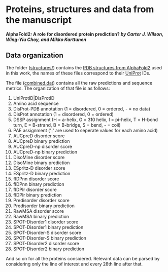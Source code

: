 # Proteins, structures and data from the manuscript

**AlphaFold2:  A role for disordered protein prediction?
*by Carter J. Wilson, Wing-Yiu Choy, and Mikko Karttunen***

<!-- - **Manuscript at:** [bioarxiv](). 
-->

## Data organization ##
The folder ([structures/](./structures)) contains the [PDB structures from AlphaFold2](https://alphafold.ebi.ac.uk/) used in this work, the names of these files correspond to their [UniProt](https://www.uniprot.org/) IDs. 

The file ([combined.dat](./combined.dat)) contains all the raw predictions and sequence metrics. The organization of that file is as follows:

1. UniProtID\|DisProtID
2. Amino acid sequence
3. DisProt-PDB annotation (1 = disordered, 0 = ordered, - = no data)
4. DisProt annotation (1 = disordered, 0 = ordered)
6. DSSP assignment (H = a-helix, G = 310 helix, I = pi-helix, T = H-bond turn, E = B-strand, B = B-bridge, S = bend, - = coil)
7. PAE assignment ('|' are used to seperate values for each amino acid)
8. AUCpreD disorder score
9. AUCpreD binary prediction
10. AUCpreD-np disorder score
11. AUCpreD-np binary prediction
12. DisoMine disorder score
13. DisoMine binary prediction
14. ESpritz-D disorder score
15. ESpritz-D binary prediction
16. fIDPnn disorder score
17. fIDPnn binary prediction
18. fIDPlr disorder score
19. fIDPlr binary prediction
20. Predisorder disorder score
21. Predisorder binary prediction
22. RawMSA disorder score
23. RawMSA binary prediction
24. SPOT-Disorder1 disorder score
25. SPOT-Disorder1 binary prediction
26. SPOT-Disorder-S disorder score
27. SPOT-Disorder-S binary prediction
28. SPOT-Disorder2 disorder score
29. SPOT-Disorder2 binary prediction

And so on for all the proteins considered. Relevant data can be parsed by considering only the line of interest and every 28th line after that.
